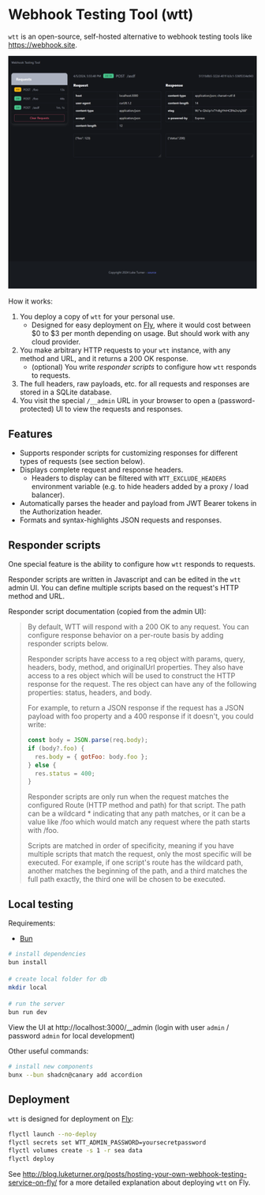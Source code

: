 # Webhook Testing Tool (wtt)

`wtt` is an open-source, self-hosted alternative to webhook testing tools like https://webhook.site.

![Screenshot of the app](./docs/screenshot.png)

How it works:

1. You deploy a copy of `wtt` for your personal use.
   - Designed for easy deployment on [Fly](https://fly.io), where it would cost between $0 to $3 per month depending on usage. But should work with any cloud provider.
2. You make arbitrary HTTP requests to your `wtt` instance, with any method and URL, and it returns a 200 OK response.
   - (optional) You write _responder scripts_ to configure how `wtt` responds to requests.
3. The full headers, raw payloads, etc. for all requests and responses are stored in a SQLite database.
4. You visit the special `/__admin` URL in your browser to open a (password-protected) UI to view the requests and responses.

## Features

- Supports responder scripts for customizing responses for different types of requests (see section below).
- Displays complete request and response headers.
  - Headers to display can be filtered with `WTT_EXCLUDE_HEADERS` environment variable (e.g. to hide headers added by a proxy / load balancer).
- Automatically parses the header and payload from JWT Bearer tokens in the Authorization header.
- Formats and syntax-highlights JSON requests and responses.

## Responder scripts

One special feature is the ability to configure how `wtt` responds to requests.

Responder scripts are written in Javascript and can be edited in the `wtt` admin UI. You can define multiple scripts based on the request's HTTP method and URL.

Responder script documentation (copied from the admin UI):

> By default, WTT will respond with a 200 OK to any request. You can configure response behavior on a per-route basis by adding responder scripts below.
>
> Responder scripts have access to a req object with params, query, headers, body, method, and originalUrl properties. They also have access to a res object which will be used to construct the HTTP response for the request. The res object can have any of the following properties: status, headers, and body.
>
> For example, to return a JSON response if the request has a JSON payload with foo property and a 400 response if it doesn't, you could write:
>
> ```js
> const body = JSON.parse(req.body);
> if (body?.foo) {
>   res.body = { gotFoo: body.foo };
> } else {
>   res.status = 400;
> }
> ```
>
> Responder scripts are only run when the request matches the configured Route (HTTP method and path) for that script. The path can be a wildcard \* indicating that any path matches, or it can be a value like /foo which would match any request where the path starts with /foo.
>
> Scripts are matched in order of specificity, meaning if you have multiple scripts that match the request, only the most specific will be executed. For example, if one script's route has the wildcard path, another matches the beginning of the path, and a third matches the full path exactly, the third one will be chosen to be executed.

## Local testing

Requirements:

- [Bun](https://bun.sh/)

```bash
# install dependencies
bun install

# create local folder for db
mkdir local

# run the server
bun run dev
```

View the UI at http://localhost:3000/\_\_admin (login with user `admin` / password `admin` for local development)

Other useful commands:

```bash
# install new components
bunx --bun shadcn@canary add accordion
```

## Deployment

`wtt` is designed for deployment on [Fly](https://fly.io):

```bash
flyctl launch --no-deploy
flyctl secrets set WTT_ADMIN_PASSWORD=yoursecretpassword
flyctl volumes create -s 1 -r sea data
flyctl deploy
```

See http://blog.luketurner.org/posts/hosting-your-own-webhook-testing-service-on-fly/ for a more detailed explanation about deploying `wtt` on Fly.

